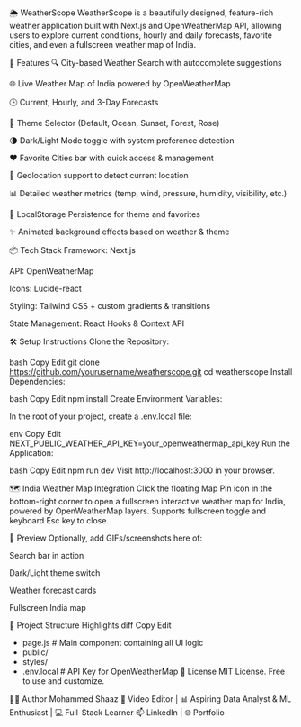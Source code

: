 🌦️ WeatherScope
WeatherScope is a beautifully designed, feature-rich weather application built with Next.js and OpenWeatherMap API, allowing users to explore current conditions, hourly and daily forecasts, favorite cities, and even a fullscreen weather map of India.

<!-- Optional: Add a screenshot of your app -->

🚀 Features
🔍 City-based Weather Search with autocomplete suggestions

🌐 Live Weather Map of India powered by OpenWeatherMap

🕒 Current, Hourly, and 3-Day Forecasts

🎨 Theme Selector (Default, Ocean, Sunset, Forest, Rose)

🌘 Dark/Light Mode toggle with system preference detection

❤️ Favorite Cities bar with quick access & management

📍 Geolocation support to detect current location

📊 Detailed weather metrics (temp, wind, pressure, humidity, visibility, etc.)

💾 LocalStorage Persistence for theme and favorites

✨ Animated background effects based on weather & theme

📦 Tech Stack
Framework: Next.js

API: OpenWeatherMap

Icons: Lucide-react

Styling: Tailwind CSS + custom gradients & transitions

State Management: React Hooks & Context API

🛠️ Setup Instructions
Clone the Repository:

bash
Copy
Edit
git clone https://github.com/yourusername/weatherscope.git
cd weatherscope
Install Dependencies:

bash
Copy
Edit
npm install
Create Environment Variables:

In the root of your project, create a .env.local file:

env
Copy
Edit
NEXT_PUBLIC_WEATHER_API_KEY=your_openweathermap_api_key
Run the Application:

bash
Copy
Edit
npm run dev
Visit http://localhost:3000 in your browser.

🗺️ India Weather Map Integration
Click the floating Map Pin icon in the bottom-right corner to open a fullscreen interactive weather map for India, powered by OpenWeatherMap layers. Supports fullscreen toggle and keyboard Esc key to close.

📸 Preview
Optionally, add GIFs/screenshots here of:

Search bar in action

Dark/Light theme switch

Weather forecast cards

Fullscreen India map

📁 Project Structure Highlights
diff
Copy
Edit
- page.js          # Main component containing all UI logic
- public/
- styles/
- .env.local       # API Key for OpenWeatherMap
📜 License
MIT License. Free to use and customize.

👨‍💻 Author
Mohammed Shaaz
🎥 Video Editor | 📊 Aspiring Data Analyst & ML Enthusiast | 💻 Full-Stack Learner
📫 LinkedIn | 🌐 Portfolio
